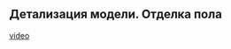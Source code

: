 ## Детализация модели. Отделка пола

[video](https://player.softculture.cc/embed/online/ISB/ISB_1.18.12_L6-3_Floors)